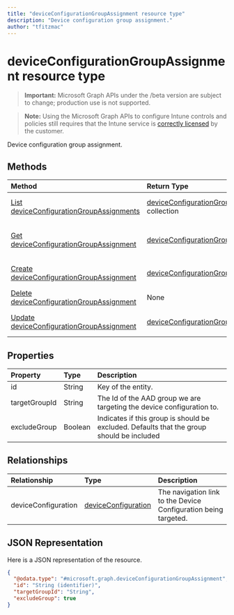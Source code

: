 ```yaml
---
title: "deviceConfigurationGroupAssignment resource type"
description: "Device configuration group assignment."
author: "tfitzmac"
---
```


# deviceConfigurationGroupAssignment resource type

> **Important:** Microsoft Graph APIs under the /beta version are subject to change; production use is not supported.

> **Note:** Using the Microsoft Graph APIs to configure Intune controls and policies still requires that the Intune service is [correctly licensed](https://go.microsoft.com/fwlink/?linkid=839381) by the customer.

Device configuration group assignment.

## Methods
|Method|Return Type|Description|
|:---|:---|:---|
|[List deviceConfigurationGroupAssignments](../api/intune-deviceconfig-deviceconfigurationgroupassignment-list.md)|[deviceConfigurationGroupAssignment](../resources/intune-deviceconfig-deviceconfigurationgroupassignment.md) collection|List properties and relationships of the [deviceConfigurationGroupAssignment](../resources/intune-deviceconfig-deviceconfigurationgroupassignment.md) objects.|
|[Get deviceConfigurationGroupAssignment](../api/intune-deviceconfig-deviceconfigurationgroupassignment-get.md)|[deviceConfigurationGroupAssignment](../resources/intune-deviceconfig-deviceconfigurationgroupassignment.md)|Read properties and relationships of the [deviceConfigurationGroupAssignment](../resources/intune-deviceconfig-deviceconfigurationgroupassignment.md) object.|
|[Create deviceConfigurationGroupAssignment](../api/intune-deviceconfig-deviceconfigurationgroupassignment-create.md)|[deviceConfigurationGroupAssignment](../resources/intune-deviceconfig-deviceconfigurationgroupassignment.md)|Create a new [deviceConfigurationGroupAssignment](../resources/intune-deviceconfig-deviceconfigurationgroupassignment.md) object.|
|[Delete deviceConfigurationGroupAssignment](../api/intune-deviceconfig-deviceconfigurationgroupassignment-delete.md)|None|Deletes a [deviceConfigurationGroupAssignment](../resources/intune-deviceconfig-deviceconfigurationgroupassignment.md).|
|[Update deviceConfigurationGroupAssignment](../api/intune-deviceconfig-deviceconfigurationgroupassignment-update.md)|[deviceConfigurationGroupAssignment](../resources/intune-deviceconfig-deviceconfigurationgroupassignment.md)|Update the properties of a [deviceConfigurationGroupAssignment](../resources/intune-deviceconfig-deviceconfigurationgroupassignment.md) object.|

## Properties
|Property|Type|Description|
|:---|:---|:---|
|id|String|Key of the entity.|
|targetGroupId|String|The Id of the AAD group we are targeting the device configuration to.|
|excludeGroup|Boolean|Indicates if this group is should be excluded. Defaults that the group should be included|

## Relationships
|Relationship|Type|Description|
|:---|:---|:---|
|deviceConfiguration|[deviceConfiguration](../resources/intune-deviceconfig-deviceconfiguration.md)|The navigation link to the Device Configuration being targeted.|

## JSON Representation
Here is a JSON representation of the resource.
<!-- {
  "blockType": "resource",
  "keyProperty": "id",
  "@odata.type": "microsoft.graph.deviceConfigurationGroupAssignment"
}
-->
``` json
{
  "@odata.type": "#microsoft.graph.deviceConfigurationGroupAssignment",
  "id": "String (identifier)",
  "targetGroupId": "String",
  "excludeGroup": true
}
```



